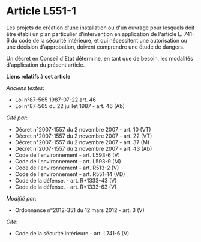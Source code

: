 # Article L551-1

Les projets de création d'une installation ou d'un ouvrage pour lesquels doit être établi un plan particulier d'intervention
en application de l'article L. 741-6 du code de la sécurité intérieure, et qui nécessitent une autorisation ou une décision
d'approbation, doivent comprendre une étude de dangers. 

Un décret en Conseil d'Etat détermine, en tant que de besoin, les modalités d'application du présent article.

**Liens relatifs à cet article**

_Anciens textes_:

  - Loi n°87-565 1987-07-22 art. 46
  - Loi n°87-565 du 22 juillet 1987 - art. 46 (Ab)

_Cité par_:

  - Décret n°2007-1557 du 2 novembre 2007 - art. 10 (VT)
  - Décret n°2007-1557 du 2 novembre 2007 - art. 22 (VT)
  - Décret n°2007-1557 du 2 novembre 2007 - art. 37 (M)
  - Décret n°2007-1557 du 2 novembre 2007 - art. 43 (Ab)
  - Code de l'environnement - art. L593-6 (V)
  - Code de l'environnement - art. L593-9 (M)
  - Code de l'environnement - art. R513-2 (V)
  - Code de l'environnement - art. R551-14 (VD)
  - Code de la défense. - art. R*1333-43 (V)
  - Code de la défense. - art. R*1333-63 (V)

_Modifié par_:

  - Ordonnance n°2012-351 du 12 mars 2012 - art. 3 (V)

_Cite_:

  - Code de la sécurité intérieure - art. L741-6 (V)
